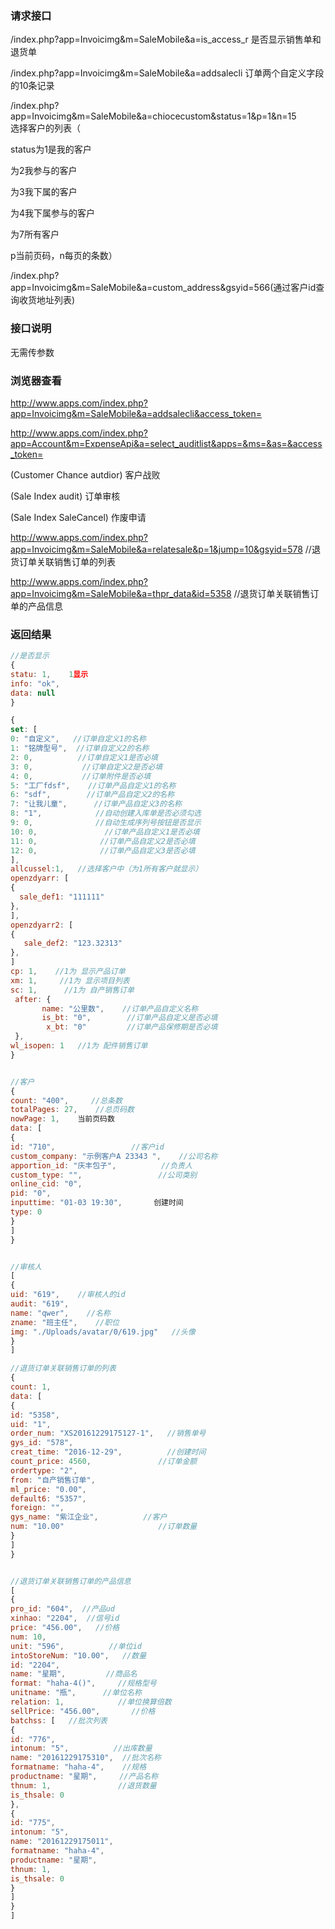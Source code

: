 
### **请求接口** 
/index.php?app=Invoicimg&m=SaleMobile&a=is_access_r   是否显示销售单和退货单

/index.php?app=Invoicimg&m=SaleMobile&a=addsalecli      订单两个自定义字段的10条记录


/index.php?app=Invoicimg&m=SaleMobile&a=chiocecustom&status=1&p=1&n=15      
选择客户的列表（

status为1是我的客户 

为2我参与的客户 

为3我下属的客户  

为4我下属参与的客户 

为7所有客户   

p当前页码，n每页的条数）

/index.php?app=Invoicimg&m=SaleMobile&a=custom_address&gsyid=566(通过客户id查询收货地址列表)



### **接口说明**
无需传参数


### **浏览器查看**
http://www.apps.com/index.php?app=Invoicimg&m=SaleMobile&a=addsalecli&access_token=

http://www.apps.com/index.php?app=Account&m=ExpenseApi&a=select_auditlist&apps=&ms=&as=&access_token=

(Customer Chance   autdior)  客户战败

(Sale Index audit)      订单审核

(Sale  Index  SaleCancel)  作废申请

http://www.apps.com/index.php?app=Invoicimg&m=SaleMobile&a=relatesale&p=1&jump=10&gsyid=578   //退货订单关联销售订单的列表

http://www.apps.com/index.php?app=Invoicimg&m=SaleMobile&a=thpr_data&id=5358     //退货订单关联销售订单的产品信息



### **返回结果**


``` javascript
//是否显示
{
statu: 1,    1显示
info: "ok",
data: null
}

{
set: [
0: "自定义",   //订单自定义1的名称
1: "铭牌型号",  //订单自定义2的名称
2: 0,          //订单自定义1是否必填
3: 0,           //订单自定义2是否必填
4: 0,           //订单附件是否必填
5: "工厂fdsf",    //订单产品自定义1的名称
6: "sdf",        //订单产品自定义2的名称
7: "让我儿童",      //订单产品自定义3的名称
8: "1",            //自动创建入库单是否必须勾选
9: 0,              //自动生成序列号按钮是否显示
10: 0,               //订单产品自定义1是否必填
11: 0,              //订单产品自定义2是否必填
12: 0,              //订单产品自定义3是否必填
],
allcussel:1,   //选择客户中（为1所有客户就显示）
openzdyarr: [
{
  sale_def1: "111111"
},
],
openzdyarr2: [
{
   sale_def2: "123.32313"
},
]
cp: 1,    //1为 显示产品订单		
xm: 1,     //1为 显示项目列表
sc: 1,      //1为 自产销售订单
 after: {
       name: "公里数",    //订单产品自定义名称
       is_bt: "0",        //订单产品自定义是否必填
        x_bt: "0"         //订单产品保修期是否必填
 },
wl_isopen: 1   //1为 配件销售订单
}


//客户
{
count: "400",     //总条数
totalPages: 27,    //总页码数
nowPage: 1,    当前页码数
data: [
{
id: "710",                 //客户id
custom_company: "示例客户A 23343 ",    //公司名称
apportion_id: "庆丰包子",          //负责人
custom_type: "",                 //公司类别
online_cid: "0",
pid: "0",
inputtime: "01-03 19:30",       创建时间
type: 0
}
]
}


//审核人
[
{
uid: "619",    //审核人的id
audit: "619",
name: "qwer",    //名称
zname: "班主任",    //职位
img: "./Uploads/avatar/0/619.jpg"   //头像
}
]

//退货订单关联销售订单的列表
{
count: 1,
data: [
{
id: "5358",
uid: "1",
order_num: "XS20161229175127-1",   //销售单号
gys_id: "578",                    
creat_time: "2016-12-29",          //创建时间
count_price: 4560,               //订单金额
ordertype: "2",
from: "自产销售订单",        
ml_price: "0.00",
default6: "5357",
foreign: "",
gys_name: "紫江企业",          //客户
num: "10.00"                     //订单数量
}
]
}


//退货订单关联销售订单的产品信息
[
{
pro_id: "604",  //产品ud
xinhao: "2204",  //信号id
price: "456.00",   //价格
num: 10,
unit: "596",          //单位id
intoStoreNum: "10.00",   //数量
id: "2204",
name: "星期",         //商品名
format: "haha-4()",     //规格型号
unitname: "瓶",      //单位名称
relation: 1,            //单位换算倍数
sellPrice: "456.00",       //价格
batchss: [   //批次列表
{
id: "776",
intonum: "5",          //出库数量
name: "20161229175310",  //批次名称
formatname: "haha-4",    //规格
productname: "星期",     //产品名称
thnum: 1,               //退货数量
is_thsale: 0
},
{
id: "775",
intonum: "5",
name: "20161229175011",
formatname: "haha-4",
productname: "星期",
thnum: 1,
is_thsale: 0
}
]
}
]
